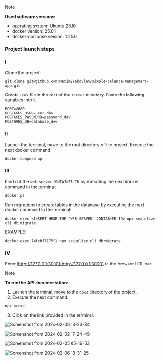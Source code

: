 > [!NOTE]
> **Used software versions:**
> - operating system: Ubuntu 23.10
> - docker version: 25.0.1
> - docker-compose version: 1.25.0

### Project launch steps

### I

Clone the project:

```
git clone git@github.com:MaximEYakovlev/simple-balance-management-app.git
```

Create `.env` file in the root of the `server` directory.
Paste the following variables into it:

```
PORT=8080
POSTGRES_USER=user_dev
POSTGRES_PASSWORD=password_dev
POSTGRES_DB=database_dev
```

### II

Launch the terminal, move to the root directory of the project.
Execute the next docker command:

```
docker-compose up
```

### III

Find out the `web-server` `CONTAINER ID` by executing the next docker command in the terminal:

```
docker ps
```

Run migrations to create tables in the database by executing the next docker command in the terminal:

```
docker exec <INSERT HERE THE 'WEB-SERVER' CONTAINER ID> npx sequelize-cli db:migrate
```

EXAMPLE:

```
docker exec 74febf7175f1 npx sequelize-cli db:migrate
```

### IV

Enter [http://127.0.0.1:3000](http://127.0.0.1:3000) to the browser URL bar.

> [!NOTE]
> **To run the API documentation:**
> 1. Launch the terminal, move to the `docs` directory of the project.
> 2. Execute the next command:
>   ```
>   npx serve
>   ```
> 3. Click on the link provided in the terminal.
> 
> ![Screenshot from 2024-02-06 13-23-34](https://github.com/MaximEYakovlev/simple-balance-management-app/assets/61206936/ac1a2bc8-57bd-486e-a303-37288ad1c4a4)

![Screenshot from 2024-02-02 17-24-49](https://github.com/MaximEYakovlev/simple-balance-management-app/assets/61206936/37fc7877-dc32-4cbe-8ea6-670c3258620e)

![Screenshot from 2024-02-05 05-16-53](https://github.com/MaximEYakovlev/simple-balance-management-app/assets/61206936/dca71ae7-d3e4-4725-ab9a-52df3682c271)

![Screenshot from 2024-02-06 13-31-25](https://github.com/MaximEYakovlev/simple-balance-management-app/assets/61206936/5241575c-9f59-40d0-b686-89f31122a336)



